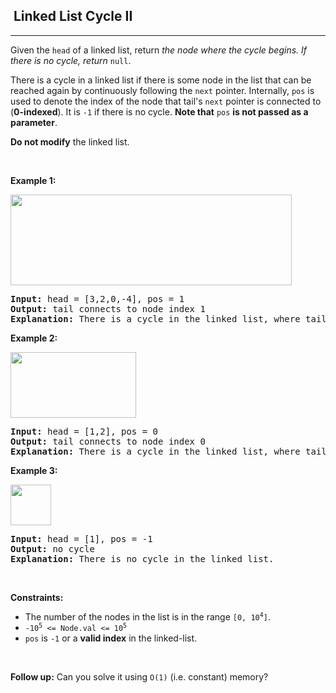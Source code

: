 <h2>  Linked List Cycle II</h2><hr><div style="user-select: auto;"><p style="user-select: auto;">Given the <code style="user-select: auto;">head</code> of a linked list, return <em style="user-select: auto;">the node where the cycle begins. If there is no cycle, return </em><code style="user-select: auto;">null</code>.</p>

<p style="user-select: auto;">There is a cycle in a linked list if there is some node in the list that can be reached again by continuously following the <code style="user-select: auto;">next</code> pointer. Internally, <code style="user-select: auto;">pos</code> is used to denote the index of the node that tail's <code style="user-select: auto;">next</code> pointer is connected to (<strong style="user-select: auto;">0-indexed</strong>). It is <code style="user-select: auto;">-1</code> if there is no cycle. <strong style="user-select: auto;">Note that</strong> <code style="user-select: auto;">pos</code> <strong style="user-select: auto;">is not passed as a parameter</strong>.</p>

<p style="user-select: auto;"><strong style="user-select: auto;">Do not modify</strong> the linked list.</p>

<p style="user-select: auto;">&nbsp;</p>
<p style="user-select: auto;"><strong class="example" style="user-select: auto;">Example 1:</strong></p>
<img alt="" src="https://assets.leetcode.com/uploads/2018/12/07/circularlinkedlist.png" style="height: 145px; width: 450px; user-select: auto;">
<pre style="user-select: auto;"><strong style="user-select: auto;">Input:</strong> head = [3,2,0,-4], pos = 1
<strong style="user-select: auto;">Output:</strong> tail connects to node index 1
<strong style="user-select: auto;">Explanation:</strong> There is a cycle in the linked list, where tail connects to the second node.
</pre>

<p style="user-select: auto;"><strong class="example" style="user-select: auto;">Example 2:</strong></p>
<img alt="" src="https://assets.leetcode.com/uploads/2018/12/07/circularlinkedlist_test2.png" style="height: 105px; width: 201px; user-select: auto;">
<pre style="user-select: auto;"><strong style="user-select: auto;">Input:</strong> head = [1,2], pos = 0
<strong style="user-select: auto;">Output:</strong> tail connects to node index 0
<strong style="user-select: auto;">Explanation:</strong> There is a cycle in the linked list, where tail connects to the first node.
</pre>

<p style="user-select: auto;"><strong class="example" style="user-select: auto;">Example 3:</strong></p>
<img alt="" src="https://assets.leetcode.com/uploads/2018/12/07/circularlinkedlist_test3.png" style="height: 65px; width: 65px; user-select: auto;">
<pre style="user-select: auto;"><strong style="user-select: auto;">Input:</strong> head = [1], pos = -1
<strong style="user-select: auto;">Output:</strong> no cycle
<strong style="user-select: auto;">Explanation:</strong> There is no cycle in the linked list.
</pre>

<p style="user-select: auto;">&nbsp;</p>
<p style="user-select: auto;"><strong style="user-select: auto;">Constraints:</strong></p>

<ul style="user-select: auto;">
	<li style="user-select: auto;">The number of the nodes in the list is in the range <code style="user-select: auto;">[0, 10<sup style="user-select: auto;">4</sup>]</code>.</li>
	<li style="user-select: auto;"><code style="user-select: auto;">-10<sup style="user-select: auto;">5</sup> &lt;= Node.val &lt;= 10<sup style="user-select: auto;">5</sup></code></li>
	<li style="user-select: auto;"><code style="user-select: auto;">pos</code> is <code style="user-select: auto;">-1</code> or a <strong style="user-select: auto;">valid index</strong> in the linked-list.</li>
</ul>

<p style="user-select: auto;">&nbsp;</p>
<p style="user-select: auto;"><strong style="user-select: auto;">Follow up:</strong> Can you solve it using <code style="user-select: auto;">O(1)</code> (i.e. constant) memory?</p>
</div>